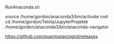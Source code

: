 RunAnaconda.sh  

source /home/gordon/anaconda3/bin/activate root  
cd /home/gordon/Telota/JupyterProjekte  
/home/gordon/anaconda3/bin/anaconda-navigator  

https://github.com/quantopian/qgrid/releases  
